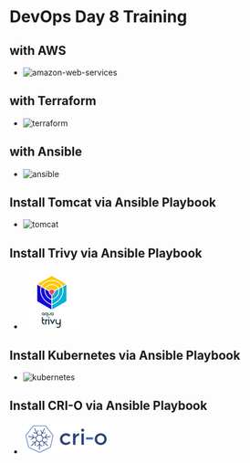 # DevOps Day 8 Training
## with AWS
- <img width="48" height="48" src="https://img.icons8.com/color/48/amazon-web-services.png" alt="amazon-web-services"/>

## with Terraform
- <img width="48" height="48" src="https://img.icons8.com/color/48/terraform.png" alt="terraform"/>

## with Ansible 
- <img width="48" height="48" src="https://img.icons8.com/color/48/ansible.png" alt="ansible"/>

## Install Tomcat via Ansible Playbook
- <img width="48" height="48" src="https://img.icons8.com/color/48/tomcat.png" alt="tomcat"/>

## Install Trivy via Ansible Playbook
- ![](https://github.com/sabean365/picturesOfMeOrNot/blob/main/GitHub/trivy-logo.png)

## Install Kubernetes via Ansible Playbook
- <img width="48" height="48" src="https://img.icons8.com/color/48/kubernetes.png" alt="kubernetes"/>

## Install CRI-O via Ansible Playbook
- ![](https://github.com/sabean365/picturesOfMeOrNot/blob/main/GitHub/crio-logo.png)
